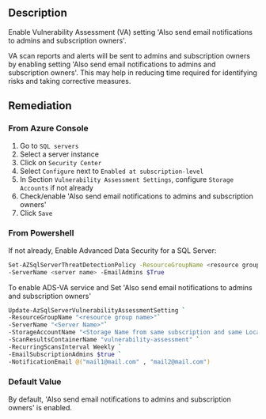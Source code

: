 ## Description

Enable Vulnerability Assessment (VA) setting 'Also send email notifications to admins and subscription owners'.

VA scan reports and alerts will be sent to admins and subscription owners by enabling setting 'Also send email notifications to admins and subscription owners'. This may help in reducing time required for identifying risks and taking corrective measures.

## Remediation

### From Azure Console

1. Go to `SQL servers`
2. Select a server instance
3. Click on `Security Center`
4. Select `Configure` next to `Enabled at subscription-level`
5. In Section `Vulnerability Assessment Settings`, configure `Storage Accounts` if not already
6. Check/enable 'Also send email notifications to admins and subscription owners'
7. Click `Save`

### From Powershell

If not already, Enable Advanced Data Security for a SQL Server:

```bash
Set-AZSqlServerThreatDetectionPolicy -ResourceGroupName <resource group name>
-ServerName <server name> -EmailAdmins $True
```

To enable ADS-VA service and Set 'Also send email notifications to admins and subscription owners'

```bash
Update-AzSqlServerVulnerabilityAssessmentSetting `
-ResourceGroupName "<resource group name>"`
-ServerName "<Server Name>"`
-StorageAccountName "<Storage Name from same subscription and same Location" `
-ScanResultsContainerName "vulnerability-assessment" `
-RecurringScansInterval Weekly `
-EmailSubscriptionAdmins $true `
-NotificationEmail @("mail1@mail.com" , "mail2@mail.com")
```

### Default Value

By default, 'Also send email notifications to admins and subscription owners' is enabled.